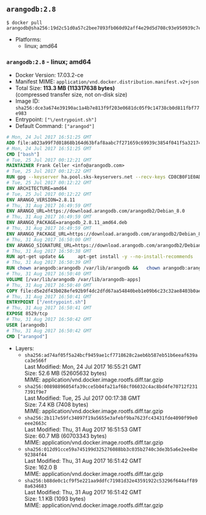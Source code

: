 ## `arangodb:2.8`

```console
$ docker pull arangodb@sha256:19d2c51d0a57c2bee7893fb060d92aff4e29d5d708c93e950939c7e0b6b1aa59
```

-	Platforms:
	-	linux; amd64

### `arangodb:2.8` - linux; amd64

-	Docker Version: 17.03.2-ce
-	Manifest MIME: `application/vnd.docker.distribution.manifest.v2+json`
-	Total Size: **113.3 MB (113317638 bytes)**  
	(compressed transfer size, not on-disk size)
-	Image ID: `sha256:dce3a674e39190ac1a4b7e813f9f203e0681dc05f9c14738cb0d811fbf77e983`
-	Entrypoint: `["\/entrypoint.sh"]`
-	Default Command: `["arangod"]`

```dockerfile
# Mon, 24 Jul 2017 16:51:25 GMT
ADD file:a023a99f7d01868b164d63bfaf8aabc7f271659c69939c3854f041f5a3217428 in / 
# Mon, 24 Jul 2017 16:51:25 GMT
CMD ["bash"]
# Tue, 25 Jul 2017 00:12:21 GMT
MAINTAINER Frank Celler <info@arangodb.com>
# Tue, 25 Jul 2017 00:12:22 GMT
RUN gpg --keyserver ha.pool.sks-keyservers.net --recv-keys CD8CB0F1E0AD5B52E93F41E7EA93F5E56E751E9B
# Tue, 25 Jul 2017 00:12:22 GMT
ENV ARCHITECTURE=amd64
# Tue, 25 Jul 2017 00:12:22 GMT
ENV ARANGO_VERSION=2.8.11
# Thu, 31 Aug 2017 16:49:59 GMT
ENV ARANGO_URL=https://download.arangodb.com/arangodb2/Debian_8.0
# Thu, 31 Aug 2017 16:49:59 GMT
ENV ARANGO_PACKAGE=arangodb_2.8.11_amd64.deb
# Thu, 31 Aug 2017 16:49:59 GMT
ENV ARANGO_PACKAGE_URL=https://download.arangodb.com/arangodb2/Debian_8.0/amd64/arangodb_2.8.11_amd64.deb
# Thu, 31 Aug 2017 16:50:00 GMT
ENV ARANGO_SIGNATURE_URL=https://download.arangodb.com/arangodb2/Debian_8.0/amd64/arangodb_2.8.11_amd64.deb.asc
# Thu, 31 Aug 2017 16:50:38 GMT
RUN apt-get update &&     apt-get install -y --no-install-recommends         libgoogle-perftools4         ca-certificates         pwgen         wget     &&     rm -rf /var/lib/apt/lists/* &&     wget ${ARANGO_SIGNATURE_URL} &&           wget ${ARANGO_PACKAGE_URL} &&             gpg --verify ${ARANGO_PACKAGE}.asc &&     dpkg -i ${ARANGO_PACKAGE} &&     sed -ri         -e 's!127\.0\.0\.1!0.0.0.0!g'         -e 's!^(file\s*=).*!\1 -!'         -e 's!^#\s*uid\s*=.*!uid = arangodb!'         -e 's!^#\s*gid\s*=.*!gid = arangodb!'         /etc/arangodb/arangod.conf     &&     apt-get purge -y --auto-remove ca-certificates wget &&     rm -f ${ARANGO_PACKAGE}*
# Thu, 31 Aug 2017 16:50:39 GMT
RUN chown arangodb:arangodb /var/lib/arangodb &&   chown arangodb:arangodb /var/lib/arangodb-apps
# Thu, 31 Aug 2017 16:50:40 GMT
VOLUME [/var/lib/arangodb /var/lib/arangodb-apps]
# Thu, 31 Aug 2017 16:50:40 GMT
COPY file:d5e2df43b028efe92b9f4dc2dfd67aa54840beb1e09b6c23c32ae8403b0ae7e4 in /entrypoint.sh 
# Thu, 31 Aug 2017 16:50:41 GMT
ENTRYPOINT ["/entrypoint.sh"]
# Thu, 31 Aug 2017 16:50:41 GMT
EXPOSE 8529/tcp
# Thu, 31 Aug 2017 16:50:42 GMT
USER [arangodb]
# Thu, 31 Aug 2017 16:50:42 GMT
CMD ["arangod"]
```

-	Layers:
	-	`sha256:ad74af05f5a24bcf9459ae1cf7718628c2aeb6b587eb51b6eeaf639aca3e566f`  
		Last Modified: Mon, 24 Jul 2017 16:55:21 GMT  
		Size: 52.6 MB (52605632 bytes)  
		MIME: application/vnd.docker.image.rootfs.diff.tar.gzip
	-	`sha256:00898896054fa39cce5b04fa21af68cf06032c4ac8bd4fe70712f2317391f9e7`  
		Last Modified: Tue, 25 Jul 2017 00:17:38 GMT  
		Size: 7.4 KB (7408 bytes)  
		MIME: application/vnd.docker.image.rootfs.diff.tar.gzip
	-	`sha256:2b117e59fc34097f19a5655e3afebf9ba7623fc43431fde4090f99e0eee2663c`  
		Last Modified: Thu, 31 Aug 2017 16:51:53 GMT  
		Size: 60.7 MB (60703343 bytes)  
		MIME: application/vnd.docker.image.rootfs.diff.tar.gzip
	-	`sha256:012d91cce59a745199d325276088bb3c035b2740c3de3b5a6e2ee4be92384f44`  
		Last Modified: Thu, 31 Aug 2017 16:51:42 GMT  
		Size: 162.0 B  
		MIME: application/vnd.docker.image.rootfs.diff.tar.gzip
	-	`sha256:b88de0c1cf9f5e221aa9ddfc71981d32e43591922c53296f644aff898a634683`  
		Last Modified: Thu, 31 Aug 2017 16:51:42 GMT  
		Size: 1.1 KB (1093 bytes)  
		MIME: application/vnd.docker.image.rootfs.diff.tar.gzip
